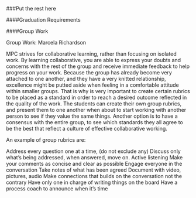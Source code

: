 ###Put the rest here

####Graduation Requirements

####Group Work 

Group Work:
Marcela Richardson
 
MPC strives for collaborative learning, rather than focusing on isolated work. By learning collaborative, you are able to express your doubts and concerns with the rest of the group and receive immediate feedback to help progress on your work. Because the group has already become very attached to one another, and they have a very knitted relationship, excellence might be putted aside when feeling in a comfortable attitude within smaller groups. That is why is very important to create certain rubrics to be placed as a standard in order to reach a desired outcome reflected in the quality of the work. 
The students can create their own group rubrics, and present them to one another when about to start working with another person to see if they value the same things. 
Another option is to have a consensus with the entire group, to see which standards they all agree to be the best that reflect a culture of effective collaborative working. 

An example of group rubrics are: 

Address every question one at a time, (do not exclude any)
Discuss only what’s being addressed, when answered, move on.
Active listening
Make your comments as concise and clear as possible
Engage everyone in the conversation
Take notes of what has been agreed 
Document with video, pictures, audio
Make connections that builds on the conversation not the contrary 
Have only one in charge of writing things on the board
Have a process coach to announce when it’s time 


